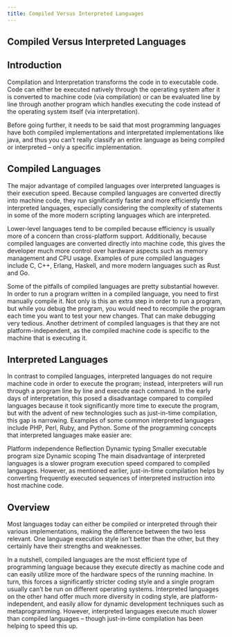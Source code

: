 ```yaml
---
title: Compiled Versus Interpreted Languages
---
```

## Compiled Versus Interpreted Languages

## Introduction

Compilation and Interpretation transforms the code in to executable code. Code can either be executed natively through the operating system after it is converted to machine code (via compilation) or can be evaluated line by line through another program which handles executing the code instead of the operating system itself (via interpretation).

Before going further, it needs to be said that most programming languages have both compiled implementations and interpretated implementations like java, and thus you can’t really classify an entire language as being compiled or interpreted – only a specific implementation.

## Compiled Languages

The major advantage of compiled languages over interpreted languages is their execution speed. Because compiled languages are converted directly into machine code, they run significantly faster and more efficiently than interpreted languages, especially considering the complexity of statements in some of the more modern scripting languages which are interpreted.

Lower-level languages tend to be compiled because efficiency is usually more of a concern than cross-platform support. Additionally, because compiled languages are converted directly into machine code, this gives the developer much more control over hardware aspects such as memory management and CPU usage. Examples of pure compiled languages include C, C++, Erlang, Haskell, and more modern languages such as Rust and Go.

Some of the pitfalls of compiled languages are pretty substantial however. In order to run a program written in a compiled language, you need to first manually compile it. Not only is this an extra step in order to run a program, but while you debug the program, you would need to recompile the program each time you want to test your new changes. That can make debugging very tedious. Another detriment of compiled languages is that they are not platform-independent, as the compiled machine code is specific to the machine that is executing it.

## Interpreted Languages

In contrast to compiled languages, interpreted languages do not require machine code in order to execute the program; instead, interpreters will run through a program line by line and execute each command. In the early days of interpretation, this posed a disadvantage compared to compiled languages because it took significantly more time to execute the program, but with the advent of new technologies such as just-in-time compilation, this gap is narrowing. Examples of some common interpreted languages include PHP, Perl, Ruby, and Python. Some of the programming concepts that interpreted languages make easier are:

Platform independence
Reflection
Dynamic typing
Smaller executable program size
Dynamic scoping
The main disadvantage of interpreted languages is a slower program execution speed compared to compiled languages. However, as mentioned earlier, just-in-time compilation helps by converting frequently executed sequences of interpreted instruction into host machine code.

## Overview

Most languages today can either be compiled or interpreted through their various implementations, making the difference between the two less relevant. One language execution style isn’t better than the other, but they certainly have their strengths and weaknesses.

In a nutshell, compiled languages are the most efficient type of programming language because they execute directly as machine code and can easily utilize more of the hardware specs of the running machine. In turn, this forces a significantly stricter coding style and a single program usually can’t be run on different operating systems. Interpreted languages on the other hand offer much more diversity in coding style, are platform-independent, and easily allow for dynamic development techniques such as metaprogramming. However, interpreted languages execute much slower than compiled languages – though just-in-time compilation has been helping to speed this up.



